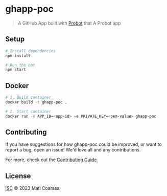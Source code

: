 # ghapp-poc

> A GitHub App built with [Probot](https://github.com/probot/probot) that A Probot app

## Setup

```sh
# Install dependencies
npm install

# Run the bot
npm start
```

## Docker

```sh
# 1. Build container
docker build -t ghapp-poc .

# 2. Start container
docker run -e APP_ID=<app-id> -e PRIVATE_KEY=<pem-value> ghapp-poc
```

## Contributing

If you have suggestions for how ghapp-poc could be improved, or want to report a bug, open an issue! We'd love all and any contributions.

For more, check out the [Contributing Guide](CONTRIBUTING.md).

## License

[ISC](LICENSE) © 2023 Mati Coarasa
